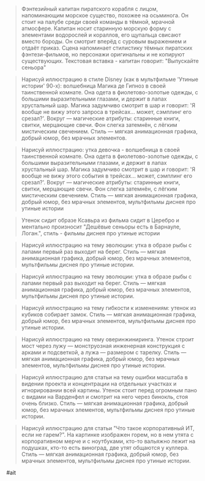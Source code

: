 > Фэнтезийный капитан пиратского корабля с лицом, напоминающим морское существо, похожее на осьминога. Он стоит на палубе среди своей команды в тёмной, мрачной атмосфере. Капитан носит старинную морскую форму с элементами водорослей и кораллов, его щупальца свисают вместо бороды. Он смотрит вперёд с суровым выражением и отдаёт приказ. Сцена напоминает стилистику тёмных пиратских фэнтези-фильмов, но персонажи оригинальны и не копируют существующих. Текстовая вставка - капитан говорит: "Выпускайте сеньора"

> Нарисуй иллюстрацию в стиле Disney (как в мультфильме 'Утиные истории' 90-х): волшебница Магика де Гипноз в своей таинственной комнате. Она одета в фиолетово-золотые одежды, с большими выразительными глазами, и держит в лапах хрустальный шар. Магика задумчиво смотрит в шар и говорит: 'Я вообще не вижу этого запроса в трейсах… может, сэмплинг его срезал?'. Вокруг — магические атрибуты: старинные книги, свитки, мерцающие свечи. Фон слегка затемнён, с лёгким мистическим свечением. Стиль — мягкая анимационная графика, добрый юмор, без мрачных элементов.

> Нарисуй иллюстрацию: утка девочка - волшебница в своей таинственной комнате. Она одета в фиолетово-золотые одежды, с большими выразительными глазами, и держит в лапах хрустальный шар. Магика задумчиво смотрит в шар и говорит: 'Я вообще не вижу этого события в трейсах… может, сэмплинг его срезал?'. Вокруг — магические атрибуты: старинные книги, свитки, мерцающие свечи. Фон слегка затемнён, с лёгким мистическим свечением. Стиль — мягкая анимационная графика, добрый юмор, без мрачных элементов, мультфильмы диснея про утиные истории

> Утенок сидит образе Ксавьра из фильма сидит в Церебро и ментально произносит "Дешёвые сеньоры есть в Барнауле, Логан.", стиль - фильмы диснея про утиные истории

> Нарисуй иллюстрацию на тему эволюции: утка в образе рыбы с лапами первый раз выходит на берег. Стиль — мягкая анимационная графика, добрый юмор, без мрачных элементов, мультфильмы диснея про утиные истории.

> Нарисуй иллюстрацию на тему эволюции: утка в образе рыбы с лапами первый раз выходит на берег. Стиль — мягкая анимационная графика, добрый юмор, без мрачных элементов, мультфильмы диснея про утиные истории.

> Нарисуй иллюстрацию на тему гибкости к изменениям: утенок из кубиков собирает замок. Стиль — мягкая анимационная графика, добрый юмор, без мрачных элементов, мультфильмы диснея про утиные истории.

> Нарисуй иллюстрацию на тему оверинжиниринга. Утенок строит мост через лужу — монструозная инженерная конструкция с арками и подсветкой, а лужа — размером с тарелку. Стиль — мягкая анимационная графика, добрый юмор, без мрачных элементов, мультфильмы диснея про утиные истории.

> Нарисуй иллюстрацию для статьи на тему ошибки масштаба в видении проекта и концентрации на отдельных участках и игнорировании всей картины. Утенок стоит перед огромным пано с видами на Варденфел и смотрит на него через бинокль, стоя очень близко. Стиль — мягкая анимационная графика, добрый юмор, без мрачных элементов, мультфильмы диснея про утиные истории. 

> Нарисуй иллюстрацию для статьи "Что такое корпоративный ИТ, если не гарем?". На картинке изображен горем, но в нем утята с корпоративном мерче и с ноутбуками, кто-то вальяжно лежит на подушках, кто-то есть виноград, две утят общаются у куллера. Стиль — мягкая анимационная графика, добрый юмор, без мрачных элементов, мультфильмы диснея про утиные истории. 

#ait